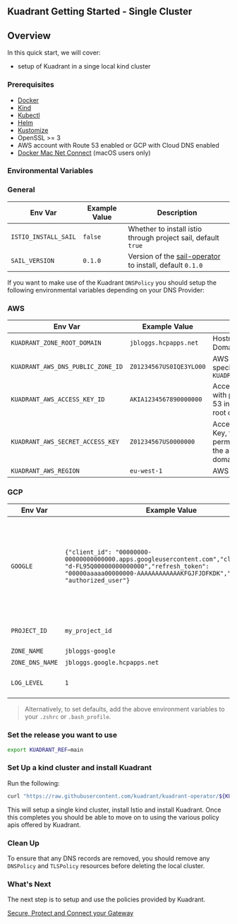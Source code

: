 ## Kuadrant Getting Started - Single Cluster

## Overview 

In this quick start, we will cover: 
- setup of Kuadrant in a singe local kind cluster

### Prerequisites

- [Docker](https://docs.docker.com/engine/install/)
- [Kind](https://kind.sigs.k8s.io/)
- [Kubectl](https://kubernetes.io/docs/tasks/tools/)
- [Helm](https://helm.sh/)
- [Kustomize](https://kubectl.docs.kubernetes.io/installation/kustomize/)
- OpenSSL >= 3
- AWS account with Route 53 enabled or GCP with Cloud DNS enabled
- [Docker Mac Net Connect](https://github.com/chipmk/docker-mac-net-connect) (macOS users only)


### Environmental Variables

### General
| Env Var              | Example Value | Description                                                                                                  |
|----------------------|---------------|--------------------------------------------------------------------------------------------------------------|
| `ISTIO_INSTALL_SAIL` | `false`       | Whether to install istio through project sail, default `true`                                                |
| `SAIL_VERSION`       | `0.1.0`       | Version of the [sail-operator](https://github.com/istio-ecosystem/sail-operator) to install, default `0.1.0` |

If you want to make use of the Kuadrant `DNSPolicy` you should setup the following environmental variables depending on your DNS Provider:

### AWS

| Env Var                           | Example Value               | Description                                                                                                 |
|-----------------------------------|-----------------------------|-------------------------------------------------------------------------------------------------------------|
| `KUADRANT_ZONE_ROOT_DOMAIN`       | `jbloggs.hcpapps.net`       | Hostname for the root Domain                                                                                |
| `KUADRANT_AWS_DNS_PUBLIC_ZONE_ID` | `Z01234567US0IQE3YLO00`     | AWS Route 53 Zone ID for specified `KUADRANT_ZONE_ROOT_DOMAIN`                                              |
| `KUADRANT_AWS_ACCESS_KEY_ID`      | `AKIA1234567890000000`      | Access Key ID, for user with permissions to Route 53 in the account where root domain is created            |
| `KUADRANT_AWS_SECRET_ACCESS_KEY`  | `Z01234567US0000000`        | Access Secret Access Key, for user with permissions to Route 53 in the account where root domain is created |
| `KUADRANT_AWS_REGION`             | `eu-west-1`                 | AWS Region                                                                                                  |

### GCP

| Env Var                  | Example Value                                                                                                                                                                                          | Description                                                                                                    |
|--------------------------|--------------------------------------------------------------------------------------------------------------------------------------------------------------------------------------------------------|----------------------------------------------------------------------------------------------------------------|
| `GOOGLE`                 | `{"client_id": "00000000-00000000000000.apps.googleusercontent.com","client_secret": "d-FL95Q00000000000000","refresh_token": "00000aaaaa00000000-AAAAAAAAAAAAKFGJFJDFKDK","type": "authorized_user"}` | This is the JSON created from either the JSON credentials created by the Google Cloud CLI or a Service account |
| `PROJECT_ID`             | `my_project_id`                                                                                                                                                                                        | ID to the google project                                                                                       |
| `ZONE_NAME`              | `jbloggs-google`                                                                                                                                                                                       | Zone name                                                                                                      |
| `ZONE_DNS_NAME`          | `jbloggs.google.hcpapps.net`                                                                                                                                                                           | DNS name                                                                                                       |
| `LOG_LEVEL`              | `1`                                                                                                                                                                                                    | Log level for the Controller                                                                                   |

>Alternatively, to set defaults, add the above environment variables to your `.zshrc` or `.bash_profile`.

### Set the release you want to use 

```bash
export KUADRANT_REF=main
```

### Set Up a kind cluster and install Kuadrant

Run the following:

```bash
curl "https://raw.githubusercontent.com/kuadrant/kuadrant-operator/${KUADRANT_REF}/hack/quickstart-setup.sh" | bash
```
This will setup a single kind cluster, install Istio and install Kuadrant. Once this completes you should be able to move on to using the various policy apis offered by Kuadrant.

### Clean Up

To ensure that any DNS records are removed, you should remove any `DNSPolicy` and `TLSPolicy` resources before deleting the local cluster.


### What's Next

The next step is to setup and use the policies provided by Kuadrant. 

[Secure, Protect and Connect your Gateway](kuadrant-operator/doc/user-guides/full-walkthrough/secure-protect-connect.md)


